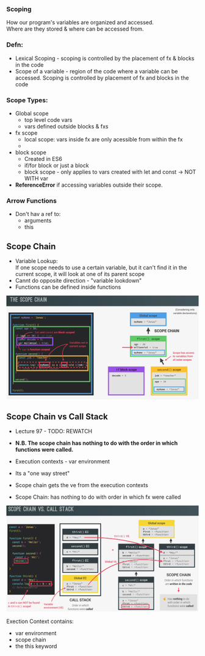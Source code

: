 ### Scoping

How our program's variables are organized and accessed.  
Where are they stored & where can be accessed from.

### Defn:

- Lexical Scoping - scoping is controlled by the placement of fx & blocks in the code
- Scope of a variable - region of the code where a variable can be accessed.
  Scoping is controlled by placement of fx and blocks in the code

### Scope Types:

- Global scope
  - top level code vars
  - vars defined outside blocks & fxs
- fx scope
  - local scope: vars inside fx are only acessible from within the fx
  -
- block scope
  - Created in ES6
  - if/for block or just a block
  - block scope - only applies to vars created with let and const -> NOT WITH var
- **ReferenceError** if accessing variables outside their scope.

### Arrow Functions

- Don't hav a ref to:
  - arguments
  - this

## Scope Chain

- Variable Lookup:  
  If one scope needs to use a certain variable, but it can't find it in the current scope, it will look at one of its parent scope
- Cannt do opposite direction - "variable lookdown"
- Functions can be defined inside functions

![alt text](image.png)

## Scope Chain vs Call Stack

- Lecture 97 - TODO: REWATCH
- **N.B. The scope chain has nothing to do with the order in which functions were called.**
- Execution contexts - var environment
- Its a "one way street"
- Scope chain gets the ve from the execution contexts

- Scope Chain: has nothing to do with order in which fx were called

![alt text](image-1.png)

Exection Context contains:

- var environment
- scope chain
- the this keyword
